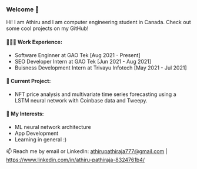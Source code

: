 ### Welcome 👋 


Hi! I am Athiru and I am computer engineering student in Canada. Check out some cool projects on my GitHub!

#### 👨🏽‍💻 Work Experience: 
- Software Enginner at GAO Tek [Aug 2021 - Present]
- SEO Developer Intern at GAO Tek [Jun 2021 - Aug 2021] 
- Buisness Development Intern at Trivayu Infotech [May 2021 - Jul 2021] 


#### 👀 Current Project:  
- NFT price analysis and multivariate time series forecasting using a LSTM neural network with Coinbase data and Tweepy. 

#### 🌱 My Interests: 
- ML neural network architecture
- App Development 
- Learning in general :)


 📫 Reach me by email or LinkedIn: athirupathiraja777@gmail.com | https://www.linkedin.com/in/athiru-pathiraja-8324761b4/

<!---
athirupathiraja/athirupathiraja is a ✨ special ✨ repository because its `README.md` (this file) appears on your GitHub profile.
You can click the Preview link to take a look at your changes.
--->
